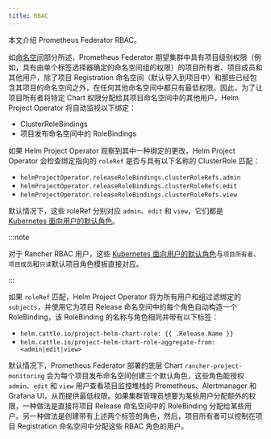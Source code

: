 ```yaml
---
title: RBAC
---
```


本文介绍 Prometheus Federator RBAC。

如[命名空间](../../pages-for-subheaders/prometheus-federator.md#命名空间)部分所述，Prometheus Federator 期望集群中具有项目级别权限（例如，具有由单个标签选择器确定的命名空间组的权限）的项目所有者、项目成员和其他用户，除了项目 Registration 命名空间（默认导入到项目中）和那些已经包含其项目的命名空间之外，在任何其他命名空间中都只有最低权限。因此，为了让项目所有者将特定 Chart 权限分配给其项目命名空间中的其他用户，Helm Project Operator 将自动监视以下绑定：

- ClusterRoleBindings
- 项目发布命名空​​间中的 RoleBindings

如果 Helm Project Operator 观察到其中一种绑定的更改，Helm Project Operator 会检查绑定指向的 `roleRef` 是否与具有以下名称的 ClusterRole 匹配：

- `helmProjectOperator.releaseRoleBindings.clusterRoleRefs.admin`
- `helmProjectOperator.releaseRoleBindings.clusterRoleRefs.edit`
- `helmProjectOperator.releaseRoleBindings.clusterRoleRefs.view`

默认情况下，这些 roleRef 分别对应 `admin`、`edit` 和 `view`，它们都是 [Kubernetes 面向用户的默认角色](https://kubernetes.io/docs/reference/access-authn-authz/rbac/#user-facing-roles)。

:::note

对于 Rancher RBAC 用户，这些 [Kubernetes 面向用户的默认角色](https://kubernetes.io/docs/reference/access-authn-authz/rbac/#user-facing-roles)与`项目所有者`、`项目成员`和`只读`默认项目角色模板直接对应。

:::

如果 `roleRef` 匹配，Helm Project Operator 将为所有用户和组过滤绑定的 `subjects`，并使用它为项目 Release 命名空间中的每个角色自动构造一个 RoleBinding，该 RoleBinding 的名称与角色相同并带有以下标签：

- `helm.cattle.io/project-helm-chart-role: {{ .Release.Name }}`
- `helm.cattle.io/project-helm-chart-role-aggregate-from: <admin|edit|view>`

默认情况下，Prometheus Federator 部署的底层 Chart `rancher-project-monitoring` 会为每个项目发布命名空​​间创建三个默认角色，这些角色能授权 `admin`、`edit` 和 `view` 用户查看项目监控堆栈的 Prometheus、Alertmanager 和 Grafana UI，从而提供最低权限。如果集群管理员想要为某些用户分配额外的权限，一种做法是直接将项目 Release 命名空间中的 RoleBinding 分配给某些用户。另一种做法是创建带有上述两个标签的角色，然后，项目所有者可以控制在项目 Registration 命名空间中分配这些 RBAC 角色的用户。